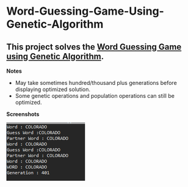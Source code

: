 # Word-Guessing-Game-Using-Genetic-Algorithm

## This project solves the [Word Guessing Game using Genetic Algorithm](https://github.com/kurlp00/Word-Guessing-Game-Using-Genetic-Algorithm/blob/master/problem/Laboratory_3a_Word_Guessing_Game_using_GA.pdf).

**Notes**
- May take sometimes hundred/thousand plus generations before displaying optimized solution.
- Some genetic operations and population operations can still be optimized.

**Screenshots**

![alt tag](https://github.com/kurlp00/Word-Guessing-Game-Using-Genetic-Algorithm/blob/master/screenshots/XD.PNG)

